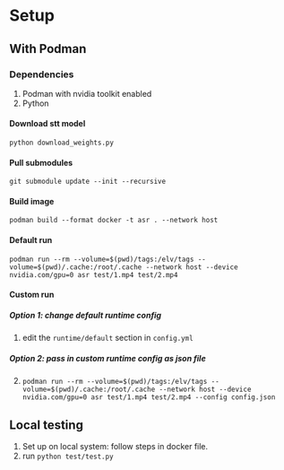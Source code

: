 # Setup

## With Podman

### Dependencies
1. Podman with nvidia toolkit enabled
2. Python

#### Download stt model
`python download_weights.py`

#### Pull submodules
`git submodule update --init --recursive`

#### Build image
`podman build --format docker -t asr . --network host`

#### Default run
`podman run --rm --volume=$(pwd)/tags:/elv/tags --volume=$(pwd)/.cache:/root/.cache --network host --device nvidia.com/gpu=0 asr test/1.mp4 test/2.mp4`

#### Custom run

##### Option 1: change default runtime config
1. edit the `runtime/default` section in `config.yml`

##### Option 2: pass in custom runtime config as json file
2. `podman run --rm --volume=$(pwd)/tags:/elv/tags --volume=$(pwd)/.cache:/root/.cache --network host --device nvidia.com/gpu=0 asr test/1.mp4 test/2.mp4 --config config.json`

## Local testing

1. Set up on local system: follow steps in docker file. 
2. run `python test/test.py`



